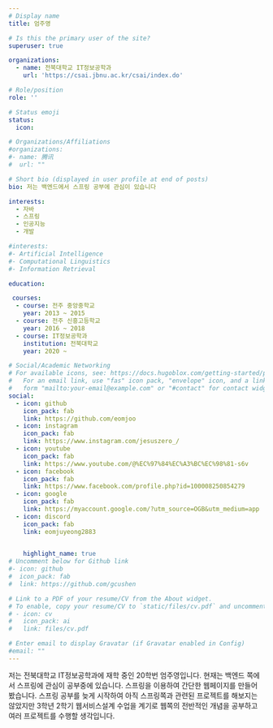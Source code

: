 ```yaml
---
# Display name
title: 엄주영

# Is this the primary user of the site?
superuser: true

organizations:
  - name: 전북대학교 IT정보공학과
    url: 'https://csai.jbnu.ac.kr/csai/index.do'

# Role/position
role: ''

# Status emoji
status:
  icon:    

# Organizations/Affiliations
#organizations:
#- name: 腾讯
#  url: ""

# Short bio (displayed in user profile at end of posts)
bio: 저는 백엔드에서 스프링 공부에 관심이 있습니다

interests:
  - 자바
  - 스프링
  - 인공지능
  - 개발  

#interests:
#- Artificial Intelligence
#- Computational Linguistics
#- Information Retrieval

education:

 courses:
  - course: 전주 중앙중학교
    year: 2013 ~ 2015
  - course: 전주 신흥고등학교
    year: 2016 ~ 2018
  - course: IT정보공학과
    institution: 전북대학교
    year: 2020 ~

# Social/Academic Networking
# For available icons, see: https://docs.hugoblox.com/getting-started/page-builder/#icons
#   For an email link, use "fas" icon pack, "envelope" icon, and a link in the
#   form "mailto:your-email@example.com" or "#contact" for contact widget.
social:
  - icon: github
    icon_pack: fab
    link: https://github.com/eomjoo
  - icon: instagram
    icon_pack: fab
    link: https://www.instagram.com/jesuszero_/
  - icon: youtube
    icon_pack: fab
    link: https://www.youtube.com/@%EC%97%84%EC%A3%BC%EC%98%81-s6v
  - icon: facebook
    icon_pack: fab
    link: https://www.facebook.com/profile.php?id=100008250854279
  - icon: google
    icon_pack: fab
    link: https://myaccount.google.com/?utm_source=OGB&utm_medium=app
  - icon: discord
    icon_pack: fab
    link: eomjuyeong2883
      

    highlight_name: true
# Uncomment below for Github link
#- icon: github
#  icon_pack: fab
#  link: https://github.com/gcushen

# Link to a PDF of your resume/CV from the About widget.
# To enable, copy your resume/CV to `static/files/cv.pdf` and uncomment the lines below.
# - icon: cv
#   icon_pack: ai
#   link: files/cv.pdf

# Enter email to display Gravatar (if Gravatar enabled in Config)
#email: ""
---
```

저는 전북대학교 IT정보공학과에 재학 중인 20학번 엄주영입니다. 현재는 백엔드 쪽에서 스프링에 관심이 공부중에 있습니다. 스프링을 이용하여 간단한 웹페이지를 만들어 봤습니다.  스프링 공부를 늦게 시작하여 아직 스프링쪽과 관련된 프로젝트를 해보지는 않았지만  3학년 2학기 웹서비스설계 수업을 계기로 웹쪽의 전반적인 개념을 공부하고 여러 프로젝트를 수행할 생각입니다.  

